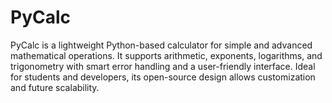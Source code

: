 # PyCalc
PyCalc is a lightweight Python-based calculator for simple and advanced mathematical operations. It supports arithmetic, exponents, logarithms, and trigonometry with smart error handling and a user-friendly interface. Ideal for students and developers, its open-source design allows customization and future scalability.
